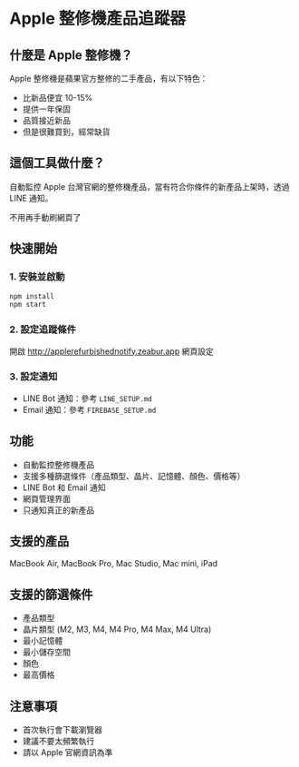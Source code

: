 # Apple 整修機產品追蹤器

## 什麼是 Apple 整修機？

Apple 整修機是蘋果官方整修的二手產品，有以下特色：
- 比新品便宜 10-15%
- 提供一年保固
- 品質接近新品
- 但是很難買到，經常缺貨

## 這個工具做什麼？

自動監控 Apple 台灣官網的整修機產品，當有符合你條件的新產品上架時，透過 LINE 通知。

不用再手動刷網頁了

## 快速開始

### 1. 安裝並啟動
```bash
npm install
npm start
```

### 2. 設定追蹤條件
開啟 http://applerefurbishednotify.zeabur.app 網頁設定

### 3. 設定通知
- LINE Bot 通知：參考 `LINE_SETUP.md`
- Email 通知：參考 `FIREBASE_SETUP.md`

## 功能

- 自動監控整修機產品
- 支援多種篩選條件（產品類型、晶片、記憶體、顏色、價格等）
- LINE Bot 和 Email 通知
- 網頁管理界面
- 只通知真正的新產品

## 支援的產品

MacBook Air, MacBook Pro, Mac Studio, Mac mini, iPad

## 支援的篩選條件

- 產品類型
- 晶片類型 (M2, M3, M4, M4 Pro, M4 Max, M4 Ultra)
- 最小記憶體
- 最小儲存空間
- 顏色
- 最高價格

## 注意事項

- 首次執行會下載瀏覽器
- 建議不要太頻繁執行
- 請以 Apple 官網資訊為準